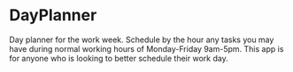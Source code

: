 # DayPlanner
Day planner for the work week. Schedule by the hour any tasks you may have during normal working hours of Monday-Friday 9am-5pm. This app is for anyone who is looking to better schedule their work day.
